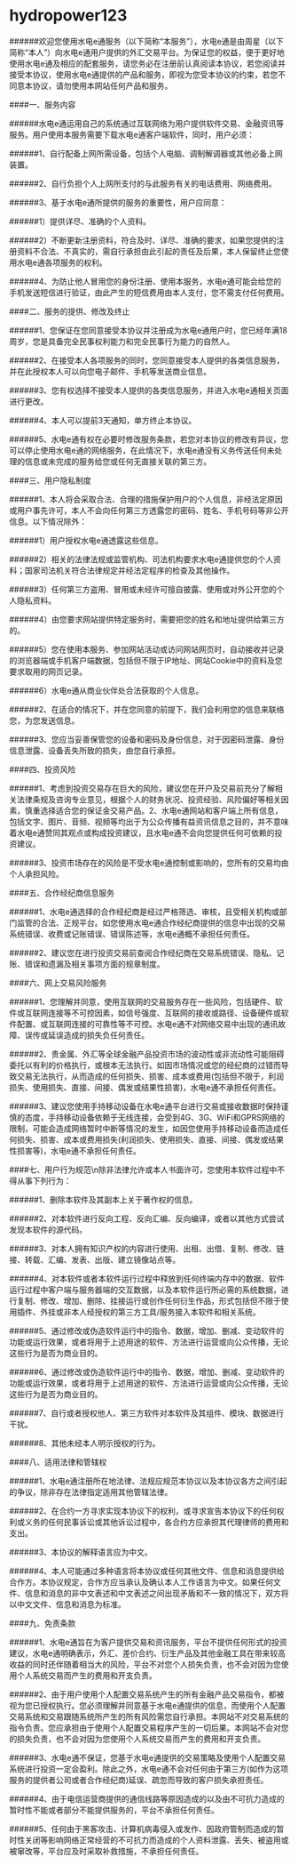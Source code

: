 # hydropower123
######欢迎您使用水电e通服务（以下简称“本服务”），水电e通是由周星（以下简称“本人”）向水电e通用户提供的外汇交易平台。为保证您的权益，便于更好地使用水电e通及相应的配套服务，请您务必在注册前认真阅读本协议，若您阅读并接受本协议，使用水电e通提供的产品和服务，即视为您受本协议的约束，若您不同意本协议，请勿使用本网站任何产品和服务。

####一、服务内容

######水电e通运用自己的系统通过互联网络为用户提供软件交易、金融资讯等服务。用户使用本服务需要下载水电e通客户端软件，同时，用户必须：

######1、自行配备上网所需设备，包括个人电脑、调制解调器或其他必备上网装置。

######2、自行负担个人上网所支付的与此服务有关的电话费用、网络费用。

######3、基于水电e通所提供的服务的重要性，用户应同意：

######1）提供详尽、准确的个人资料。

######2）不断更新注册资料，符合及时、详尽、准确的要求，如果您提供的注册资料不合法、不真实的，需自行承担由此引起的责任及后果，本人保留终止您使用水电e通各项服务的权利。

######4、为防止他人冒用您的身份注册、使用本服务，水电e通可能会给您的手机发送短信进行验证，由此产生的短信费用由本人支付，您不需支付任何费用。

####二、服务的提供、修改及终止

######1、您保证在您同意接受本协议并注册成为水电e通用户时，您已经年满18周岁，您是具备完全民事权利能力和完全民事行为能力的自然人。

######2、在接受本人各项服务的同时，您同意接受本人提供的各类信息服务，并在此授权本人可以向您电子邮件、手机等发送商业信息。

######3、您有权选择不接受本人提供的各类信息服务，并进入水电e通相关页面进行更改。

######4、本人可以提前3天通知，单方终止本协议。

######5、水电e通有权在必要时修改服务条款，若您对本协议的修改有异议，您可以停止使用水电e通的网络服务，在此情况下，水电e通没有义务传送任何未处理的信息或未完成的服务给您或任何无直接关联的第三方。

####三、用户隐私制度

######1、本人将会采取合法、合理的措施保护用户的个人信息，非经法定原因或用户事先许可，本人不会向任何第三方透露您的密码、姓名、手机号码等非公开信息。以下情况除外：

######1）用户授权水电e通透露这些信息。

######2）相关的法律法规或监管机构、司法机构要求水电e通提供您的个人资料；国家司法机关符合法律规定并经法定程序的检查及其他操作。

######3）任何第三方盗用、冒用或未经许可擅自披露、使用或对外公开您的个人隐私资料。

######4）由您要求网站提供特定服务时，需要把您的姓名和地址提供给第三方的。

######5）您在使用本服务、参加网站活动或访问网站网页时，自动接收并记录的浏览器端或手机客户端数据，包括但不限于IP地址、网站Cookie中的资料及您要求取用的网页记录。

######6）水电e通从商业伙伴处合法获取的个人信息。

######2、在适合的情况下，并在您同意的前提下，我们会利用您的信息来联络您，为您发送信息。

######3、您应当妥善保管您的设备和密码及身份信息，对于因密码泄露、身份信息泄露、设备丢失所致的损失，由您自行承担。

####四、投资风险

######1、考虑到投资交易存在巨大的风险，建议您在开户及交易前充分了解相关法律条规及咨询专业意见，根据个人的财务状况、投资经验、风险偏好等相关因素，慎重选择适合您的保证金交易产品。2、水电e通网站和客户端上所有信息，包括文字、图片、音频、视频等均出于为公众传播有益资讯信息之目的，并不意味着水电e通赞同其观点或构成投资建议，且水电e通不会向您提供任何可依赖的投资建议。

######3、投资市场存在的风险是不受水电e通控制或影响的，您所有的交易均由个人承担风险。

####五、合作经纪商信息服务

######1、水电e通选择的合作经纪商是经过严格筛选、审核，且受相关机构或部门监管的合法、正规平台。如您使用水电e通合作经纪商提供的信息中出现的交易系统错误、收费或记账错误、错误陈述等，水电e通概不承担任何责任。

######2、建议您在进行投资交易前查阅合作经纪商在交易系统错误、隐私、记账、错误和遗漏及相关事项方面的规章制度。

####六、网上交易风险服务

######1、您理解并同意，使用互联网的交易服务存在一些风险，包括硬件、软件或互联网连接等不可控因素，如信号强度、互联网的接收或路径、设备硬件或软件配置、或互联网连接的可靠性等不可控。水电e通不对网络交易中出现的通讯故障、误传或延误造成的损失负任何责任。

######2、贵金属、外汇等全球金融产品投资市场的波动性或非流动性可能阻碍委托以有利的价格执行，或根本无法执行。如因市场情况或您的经纪商的过错而导致交易无法执行，从而造成的任何损失、损害、成本或费用(包括但不限于，利润损失、使用损失、直接、间接、偶发或结果性损害)，水电e通不承担任何责任。

######3、建议您使用手持移动设备在水电e通平台进行交易或接收数据时保持谨慎的态度，手持移动设备依赖于无线连接，会受到4G、3G、WiFi和GPRS网络的限制，可能会造成网络暂时中断等情况的发生，如因您使用手持移动设备而造成任何损失、损害、成本或费用损失(利润损失、使用损失、直接、间接、偶发或结果性损害等)，水电e通不承担任何责任。

####七、用户行为规范\n除非法律允许或本人书面许可，您使用本软件过程中不得从事下列行为：

######1、删除本软件及其副本上关于著作权的信息。

######2、对本软件进行反向工程、反向汇编、反向编译，或者以其他方式尝试发现本软件的源代码。

######3、对本人拥有知识产权的内容进行使用、出租、出借、复制、修改、链接、转载、汇编、发表、出版、建立镜像站点等。

######4、对本软件或者本软件运行过程中释放到任何终端内存中的数据、软件运行过程中客户端与服务器端的交互数据，以及本软件运行所必需的系统数据，进行复制、修改、增加、删除、挂接运行或创作任何衍生作品，形式包括但不限于使用插件、外挂或非本人经授权的第三方工具/服务接入本软件和相关系统。

######5、通过修改或伪造软件运行中的指令、数据，增加、删减、变动软件的功能或运行效果，或者将用于上述用途的软件、方法进行运营或向公众传播，无论这些行为是否为商业目的。

######6、通过修改或伪造软件运行中的指令、数据，增加、删减、变动软件的功能或运行效果，或者将用于上述用途的软件、方法进行运营或向公众传播，无论这些行为是否为商业目的。

######7、自行或者授权他人、第三方软件对本软件及其组件、模块、数据进行干扰。

######8、其他未经本人明示授权的行为。

####八、适用法律和管辖权

######1、水电e通注册所在地法律、法规应规范本协议以及本协议各方之间引起的争议，除非存在法律指定适用其他管辖法律。

######2、在合约一方寻求实现本协议下的权利，或寻求宣告本协议下的任何权利或义务的任何民事诉讼或其他诉讼过程中，各合约方应承担其代理律师的费用和支出。

######3、本协议的解释语言应为中文。

######4、本人可能通过多种语言将本协议或任何其他文件、信息和消息提供给合作方。本协议规定，合作方应当承认及确认本人工作语言为中文。如果任何文件、信息和消息的非中文表述和中文表述之间出现矛盾和不一致的情况下，双方将以中文文件、信息和消息为标准。

####九、免责条款

######1、水电e通旨在为客户提供交易和资讯服务，平台不提供任何形式的投资建议，水电e通明确表示，外汇、差价合约、衍生产品及其他金融工具在带来较高收益的同时还伴随着相当大的风险，平台不对您个人损失负责，也不会对因为您使用个人系统交易而产生的费用和开支负责。

######2、由于用户使用个人配置交易系统产生的所有金融产品交易指令，都被视为您已授权执行。您必须理解并同意基于水电e通提供的信息，而使用个人配置交易系统和交易跟随系统所产生的所有风险需您自行承担。本网站不对交易系统的指令负责。您应承担由于使用个人配置交易程序产生的一切后果。本网站不会对您的损失负责，也不会对因为您使用个人系统交易而产生的费用和开支负责。

######3、水电e通不保证，您基于水电e通提供的交易策略及使用个人配置交易系统进行投资一定会盈利。除此之外，水电e通不会对任何由于第三方(如作为这项服务的提供者公司或者合作经纪商)延误、疏忽而导致的客户损失承担责任。

######4、由于电信运营商提供的通信线路等原因造成的以及由不可抗力造成的暂时性不能或者部分不能提供服务的，平台不承担任何责任。

######5、任何由于黑客攻击、计算机病毒侵入或发作、因政府管制而造成的暂时性关闭等影响网络正常经营的不可抗力而造成的个人资料泄露、丢失、被盗用或被窜改等，平台应及时采取补救措施，不承担任何责任。
